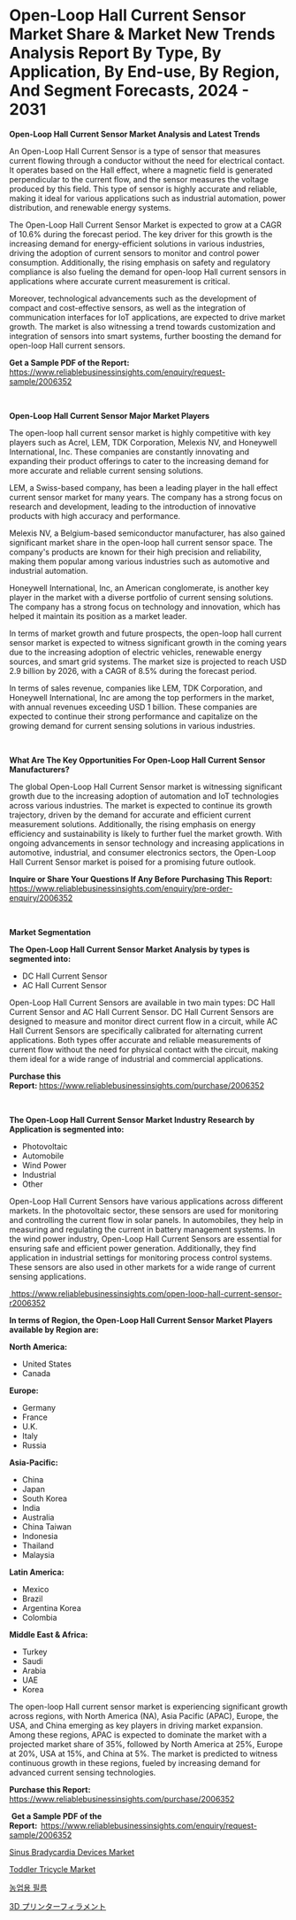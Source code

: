 <p><h1>Open-Loop Hall Current Sensor Market Share & Market New Trends Analysis Report By Type, By Application, By End-use, By Region, And Segment Forecasts, 2024 - 2031</h1></p><p><strong>Open-Loop Hall Current Sensor Market Analysis and Latest Trends</strong></p>
<p><p>An Open-Loop Hall Current Sensor is a type of sensor that measures current flowing through a conductor without the need for electrical contact. It operates based on the Hall effect, where a magnetic field is generated perpendicular to the current flow, and the sensor measures the voltage produced by this field. This type of sensor is highly accurate and reliable, making it ideal for various applications such as industrial automation, power distribution, and renewable energy systems.</p><p>The Open-Loop Hall Current Sensor Market is expected to grow at a CAGR of 10.6% during the forecast period. The key driver for this growth is the increasing demand for energy-efficient solutions in various industries, driving the adoption of current sensors to monitor and control power consumption. Additionally, the rising emphasis on safety and regulatory compliance is also fueling the demand for open-loop Hall current sensors in applications where accurate current measurement is critical.</p><p>Moreover, technological advancements such as the development of compact and cost-effective sensors, as well as the integration of communication interfaces for IoT applications, are expected to drive market growth. The market is also witnessing a trend towards customization and integration of sensors into smart systems, further boosting the demand for open-loop Hall current sensors.</p></p>
<p><strong>Get a Sample PDF of the Report:&nbsp;</strong> <a href="https://www.reliablebusinessinsights.com/enquiry/request-sample/2006352">https://www.reliablebusinessinsights.com/enquiry/request-sample/2006352</a></p>
<p>&nbsp;</p>
<p><strong>Open-Loop Hall Current Sensor Major Market Players</strong></p>
<p><p>The open-loop hall current sensor market is highly competitive with key players such as Acrel, LEM, TDK Corporation, Melexis NV, and Honeywell International, Inc. These companies are constantly innovating and expanding their product offerings to cater to the increasing demand for more accurate and reliable current sensing solutions.</p><p>LEM, a Swiss-based company, has been a leading player in the hall effect current sensor market for many years. The company has a strong focus on research and development, leading to the introduction of innovative products with high accuracy and performance.</p><p>Melexis NV, a Belgium-based semiconductor manufacturer, has also gained significant market share in the open-loop hall current sensor space. The company's products are known for their high precision and reliability, making them popular among various industries such as automotive and industrial automation.</p><p>Honeywell International, Inc, an American conglomerate, is another key player in the market with a diverse portfolio of current sensing solutions. The company has a strong focus on technology and innovation, which has helped it maintain its position as a market leader.</p><p>In terms of market growth and future prospects, the open-loop hall current sensor market is expected to witness significant growth in the coming years due to the increasing adoption of electric vehicles, renewable energy sources, and smart grid systems. The market size is projected to reach USD 2.9 billion by 2026, with a CAGR of 8.5% during the forecast period.</p><p>In terms of sales revenue, companies like LEM, TDK Corporation, and Honeywell International, Inc are among the top performers in the market, with annual revenues exceeding USD 1 billion. These companies are expected to continue their strong performance and capitalize on the growing demand for current sensing solutions in various industries.</p></p>
<p>&nbsp;</p>
<p><strong>What Are The Key Opportunities For Open-Loop Hall Current Sensor Manufacturers?</strong></p>
<p><p>The global Open-Loop Hall Current Sensor market is witnessing significant growth due to the increasing adoption of automation and IoT technologies across various industries. The market is expected to continue its growth trajectory, driven by the demand for accurate and efficient current measurement solutions. Additionally, the rising emphasis on energy efficiency and sustainability is likely to further fuel the market growth. With ongoing advancements in sensor technology and increasing applications in automotive, industrial, and consumer electronics sectors, the Open-Loop Hall Current Sensor market is poised for a promising future outlook.</p></p>
<p><strong>Inquire or Share Your Questions If Any Before Purchasing This Report:</strong> <a href="https://www.reliablebusinessinsights.com/enquiry/pre-order-enquiry/2006352">https://www.reliablebusinessinsights.com/enquiry/pre-order-enquiry/2006352</a></p>
<p>&nbsp;</p>
<p><strong>Market Segmentation</strong></p>
<p><strong>The Open-Loop Hall Current Sensor Market Analysis by types is segmented into:</strong></p>
<p><ul><li>DC Hall Current Sensor</li><li>AC Hall Current Sensor</li></ul></p>
<p><p>Open-Loop Hall Current Sensors are available in two main types: DC Hall Current Sensor and AC Hall Current Sensor. DC Hall Current Sensors are designed to measure and monitor direct current flow in a circuit, while AC Hall Current Sensors are specifically calibrated for alternating current applications. Both types offer accurate and reliable measurements of current flow without the need for physical contact with the circuit, making them ideal for a wide range of industrial and commercial applications.</p></p>
<p><strong>Purchase this Report:&nbsp;</strong><a href="https://www.reliablebusinessinsights.com/purchase/2006352">https://www.reliablebusinessinsights.com/purchase/2006352</a></p>
<p>&nbsp;</p>
<p><strong>The Open-Loop Hall Current Sensor Market Industry Research by Application is segmented into:</strong></p>
<p><ul><li>Photovoltaic</li><li>Automobile</li><li>Wind Power</li><li>Industrial</li><li>Other</li></ul></p>
<p><p>Open-Loop Hall Current Sensors have various applications across different markets. In the photovoltaic sector, these sensors are used for monitoring and controlling the current flow in solar panels. In automobiles, they help in measuring and regulating the current in battery management systems. In the wind power industry, Open-Loop Hall Current Sensors are essential for ensuring safe and efficient power generation. Additionally, they find application in industrial settings for monitoring process control systems. These sensors are also used in other markets for a wide range of current sensing applications.</p></p>
<p><a href="https://www.reliablebusinessinsights.com/open-loop-hall-current-sensor-r2006352">&nbsp;https://www.reliablebusinessinsights.com/open-loop-hall-current-sensor-r2006352</a></p>
<p><strong>In terms of Region, the Open-Loop Hall Current Sensor Market Players available by Region are:</strong></p>
<p>
    <p> <strong> North America: </strong>
        <ul>
            <li>United States</li>
            <li>Canada</li>
        </ul>
        </p> 
    <p> <strong> Europe: </strong>
        <ul>
            <li>Germany</li>
            <li>France</li>
            <li>U.K.</li>
            <li>Italy</li>
            <li>Russia</li>
        </ul>
        </p> 
    <p> <strong> Asia-Pacific: </strong>
        <ul>
            <li>China</li>
            <li>Japan</li>
            <li>South Korea</li>
            <li>India</li>
            <li>Australia</li>
            <li>China Taiwan</li>
            <li>Indonesia</li>
            <li>Thailand</li>
            <li>Malaysia</li>
        </ul>
        </p> 
    <p> <strong> Latin America: </strong>
        <ul>
            <li>Mexico</li>
            <li>Brazil</li>
            <li>Argentina Korea</li>
            <li>Colombia</li>
        </ul>
        </p> 
    <p> <strong> Middle East & Africa: </strong>
        <ul>
            <li>Turkey</li>
            <li>Saudi</li>
            <li>Arabia</li>
            <li>UAE</li>
            <li>Korea</li>
        </ul>
    </p>
    </p>
<p><p>The open-loop Hall current sensor market is experiencing significant growth across regions, with North America (NA), Asia Pacific (APAC), Europe, the USA, and China emerging as key players in driving market expansion. Among these regions, APAC is expected to dominate the market with a projected market share of 35%, followed by North America at 25%, Europe at 20%, USA at 15%, and China at 5%. The market is predicted to witness continuous growth in these regions, fueled by increasing demand for advanced current sensing technologies.</p></p>
<p><strong>Purchase this Report: </strong><a href="https://www.reliablebusinessinsights.com/purchase/2006352">https://www.reliablebusinessinsights.com/purchase/2006352</a></p>
<p>&nbsp;<strong>Get a Sample PDF of the Report:&nbsp;&nbsp;</strong><a href="https://www.reliablebusinessinsights.com/enquiry/request-sample/2006352">https://www.reliablebusinessinsights.com/enquiry/request-sample/2006352</a></p>
<p><strong></strong></p>
<p><p><a href="https://issuu.com/reportprime-2/docs/sinus-bradycardia-devices-market-size-2030.pptx">Sinus Bradycardia Devices Market</a></p><p><a href="https://github.com/bznecsdb5/Market-Research-Report-List-1/blob/main/toddler-tricycle-market.md">Toddler Tricycle Market</a></p><p><a href="https://github.com/plelbej847484502/Market-Research-Report-List-3/blob/main/421002741704.md">농업용 필름</a></p><p><a href="https://github.com/EthanMorar2011/Market-Research-Report-List-3/blob/main/356865432004.md">3D プリンターフィラメント</a></p></p>